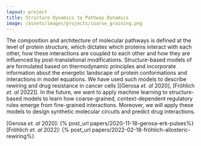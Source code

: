 ```yaml
---
layout: project
title: Structure Dynamics to Pathway Dynamics
image: /assets/images/projects/coarse_graining.png
---
```


The composition and architecture of molecular pathways is defined at the level of protein structure, which dictates which proteins interact with each other, how these interactions are coupled to each other and how they are influenced by post-translational modifications. Structure-based models of are formulated based on thermodynamic principles and incorporate information about the energetic landscape of protein conformations and interactions in model equations. We have used such models to describe rewiring and drug resistance in cancer cells \[[Gerosa *et. al* 2020], [Fröhlich *et. al* 2022]\]. In the future, we want to apply machine learning to structure-based models to learn how coarse-grained, context-dependent regulatory rules emerge from fine-grained interactions. Moreover, we will apply these models to design synthetic molecular circuits and predict drug interactions.

[Gerosa *et. al* 2020]: {% post_url papers/2020-11-18-gerosa-erk-pulses%}
[Fröhlich *et. al* 2022]: {% post_url papers/2022-02-18-fröhlich-allosteric-rewiring%}